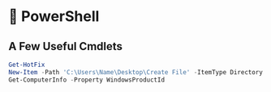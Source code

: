 # 🚀 PowerShell

## A Few Useful Cmdlets
```powershell
Get-HotFix
New-Item -Path 'C:\Users\Name\Desktop\Create File' -ItemType Directory
Get-ComputerInfo -Property WindowsProductId
```
